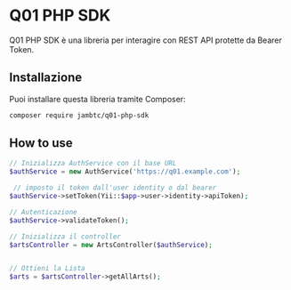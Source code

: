 # Q01 PHP SDK

Q01 PHP SDK è una libreria per interagire con REST API protette da Bearer Token.

## Installazione

Puoi installare questa libreria tramite Composer:

```bash
composer require jambtc/q01-php-sdk
```

## How to use

```php
// Inizializza AuthService con il base URL
$authService = new AuthService('https://q01.example.com');

 // imposto il token dall'user identity o dal bearer
$authService->setToken(Yii::$app->user->identity->apiToken);

// Autenticazione
$authService->validateToken();

// Inizializza il controller
$artsController = new ArtsController($authService);


// Ottieni la Lista
$arts = $artsController->getAllArts();
```
